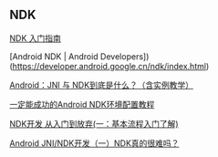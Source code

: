 NDK
---

[NDK 入门指南](https://developer.android.google.cn/ndk/guides/index.html)  

[Android NDK | Android Developers])(https://developer.android.google.cn/ndk/index.html)  

[Android：JNI 与 NDK到底是什么？（含实例教学）](http://blog.csdn.net/carson_ho/article/details/73250163)  

[一定能成功的Android NDK环境配置教程](http://blog.csdn.net/carson_ho/article/details/73250111)  

[NDK开发 从入门到放弃(一：基本流程入门了解)](http://blog.csdn.net/xiaoyu_93/article/details/52870395)  

[Android JNI/NDK开发（一）NDK真的很难吗？](http://blog.csdn.net/u014702653/article/details/51861013)  


